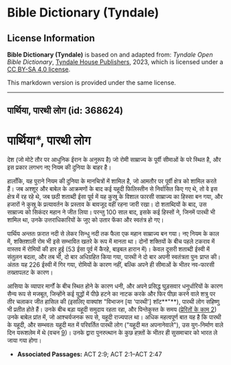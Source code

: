 # Bible Dictionary (Tyndale)

## License Information

**Bible Dictionary (Tyndale)** is based on and adapted from: _Tyndale Open Bible Dictionary_, [Tyndale House Publishers](https://tyndaleopenresources.com/), 2023, which is licensed under a [CC BY-SA 4.0 license](https://creativecommons.org/licenses/by-sa/4.0/legalcode.en).

This markdown version is provided under the same license.



--------------------------------

## पार्थिया, पारथी लोग (id: 368624)

पार्थिया\*, पारथी लोग
=====================

देश (जो मोटे तौर पर आधुनिक ईरान के अनुरूप है) जो रोमी साम्राज्य के पूर्वी सीमाओं के परे स्थित है, और इस प्रकार लगभग नए नियम की दुनिया के बाहर है।

हालाँकि, यह पुराने नियम की दुनिया के मानचित्रों में शामिल है, जो आमतौर पर पूर्वी क्षेत्र को शामिल करते हैं। जब अश्शूर और बाबेल के आक्रमणों के बाद कई यहूदी फिलिस्तीन से निर्वासित किए गए थे, तो वे इस क्षेत्र में रह रहे थे, जब छठी शताब्दी ईसा पूर्व में यह कुस्रू के विशाल फारसी साम्राज्य का हिस्सा बन गया, और हजारों ने कुस्रू के प्रत्यावर्तन के प्रस्ताव के बावजूद वहीं रहना जारी रखा। दो शताब्दियों के बाद, उस साम्राज्य को सिकंदर महान ने जीत लिया। परन्तु 100 साल बाद, इसके कई हिस्सों ने, जिनमें पारथी भी शामिल था, उनके उत्तराधिकारियों के जुए को उतार फेंका और स्वतंत्र हो गए।

पार्थिय अन्ततः फ़रात नदी से लेकर सिन्धु नदी तक फैला एक महान साम्राज्य बन गया। नए नियम के काल में, शक्तिशाली रोम भी इसे सम्भावित खतरे के रूप में मानता था। दोनों शक्तियों के बीच पहले टकराव में वास्तव में रोमियों की हार हुई (53 ईसा पूर्व में कैरहे, बाइबल हारान में)। केवल दूसरी शताब्दी ईस्वी में संतुलन बदला, और तब भी, दो बार अधिग्रहित किया गया, पारथी ने दो बार अपनी स्वतंत्रता पुनः प्राप्त की। अंततः यह 226 ईस्वी में गिर गया, रोमियों के कारण नहीं, बल्कि अपने ही सीमाओं के भीतर नव\-फारसी तख्तापलट के कारण।

आसिया के व्यापार मार्गों के बीच स्थित होने के कारण धनी, और अपने प्रसिद्ध घुड़सवार धनुर्धारियों के कारण सैन्य रूप से मजबूत, जिन्होंने कई युद्धों में पीछे हटने का नाटक करके और फिर पीछा करने वाले शत्रु पर तीर चलाकर जीत हासिल की (इसलिए वाक्यांश "विभाजन \[या 'पारथी'] शॉट**"**), पारथी लोग सहिष्णु भी प्रतीत होते हैं। उनके बीच बड़ा यहूदी समुदाय रहता रहा, और पिन्तेकुस्त के समय ([प्रेरितों के काम 2](https://ref.ly/Acts2:1-Acts2:47)) उनके बाबेल प्रांत में, जो आश्चर्यजनक रूप से, यहूदी राज्यपाल था। अधिक महत्वपूर्ण बात यह है कि पारथी के यहूदी, और सम्भवतः यहूदी मत में परिवर्तित पारथी लोग ("यहूदी मत अपनानेवाले"), उस युग\-निर्माण वाले दिन यरूशलेम में थे (वचन [9](https://ref.ly/Acts2:9))। उनके द्वारा पुनरुत्थान के कुछ हफ़्तों के भीतर ही सुसमाचार को भारत ले जाया गया होगा।

* **Associated Passages:** ACT 2:9; ACT 2:1–ACT 2:47


